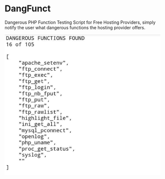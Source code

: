 # DangFunct
Dangerous PHP Function Testing Script for Free Hosting Providers, simply notify the user what dangerous functions the hosting provider offers.
   
![screen](90486106_206930190573464_5936354645201911808_n.jpg)
